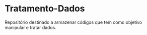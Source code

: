 # Tratamento-Dados
Repositório destinado a armazenar códigos que tem como objetivo manipular e tratar dados.
